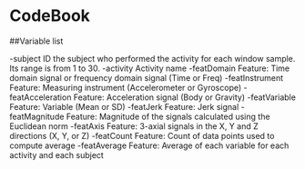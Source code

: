 CodeBook
================================================================
##Variable list

-subject  ID the subject who performed the activity for each window sample. Its range is from 1 to 30.
-activity  Activity name
-featDomain  Feature: Time domain signal or frequency domain signal (Time or Freq)
-featInstrument	Feature: Measuring instrument (Accelerometer or Gyroscope)
-featAcceleration	Feature: Acceleration signal (Body or Gravity)
-featVariable	Feature: Variable (Mean or SD)
-featJerk	Feature: Jerk signal
-featMagnitude	Feature: Magnitude of the signals calculated using the Euclidean norm
-featAxis	Feature: 3-axial signals in the X, Y and Z directions (X, Y, or Z)
-featCount	Feature: Count of data points used to compute average
-featAverage	Feature: Average of each variable for each activity and each subject